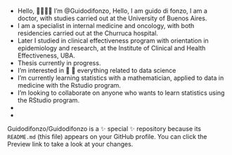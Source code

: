- Hello, 👋👋👋👋 I’m @Guidodifonzo, Hello, I am guido di fonzo, I am a doctor, with  studies carried out at the University of Buenos Aires.
- I am a specialist in internal medicine and oncology, with both residencies carried out at the Churruca hospital.
- Later I studied in clinical effectiveness program with orientation in epidemiology and research, at the Institute of Clinical and Health Effectiveness, UBA. 
- Thesis currently in progress.  
- I’m interested in 👀 👀  everything related to data science
- I’m currently learning statistics with a mathematician, applied to data in medicine with the Rstudio program.
- I’m looking to collaborate on anyone who wants to learn statistics using the RStudio program.
- 
- 

Guidodifonzo/Guidodifonzo is a ✨ special ✨ repository because its `README.md` (this file) appears on your GitHub profile.
You can click the Preview link to take a look at your changes.
